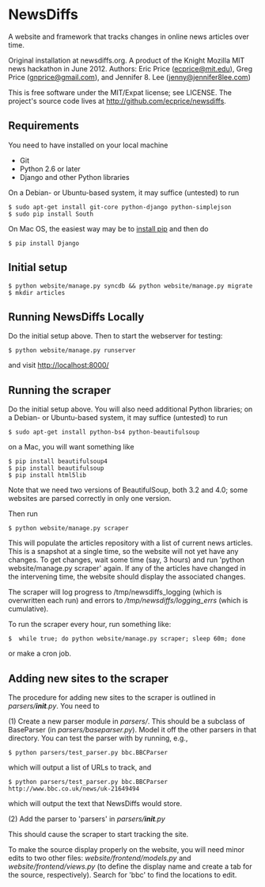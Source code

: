 NewsDiffs
==========

A website and framework that tracks changes in online news articles over time.

Original installation at newsdiffs.org.
A product of the Knight Mozilla MIT news hackathon in June 2012.
Authors: Eric Price (ecprice@mit.edu), Greg Price (gnprice@gmail.com),
 and Jennifer 8. Lee (jenny@jennifer8lee.com)

This is free software under the MIT/Expat license; see LICENSE.
The project's source code lives at <http://github.com/ecprice/newsdiffs>.


Requirements
------------

You need to have installed on your local machine
* Git
* Python 2.6 or later
* Django and other Python libraries

On a Debian- or Ubuntu-based system, it may suffice (untested) to run  

    $ sudo apt-get install git-core python-django python-simplejson
    $ sudo pip install South

On Mac OS, the easiest way may be to [install pip](http://www.pip-installer.org/en/latest/installing.html) and then do

    $ pip install Django


Initial setup
-------------

    $ python website/manage.py syncdb && python website/manage.py migrate   
    $ mkdir articles


Running NewsDiffs Locally
-------------------------

Do the initial setup above.  Then to start the webserver for testing:

    $ python website/manage.py runserver

and visit <http://localhost:8000/>


Running the scraper
-------------------

Do the initial setup above.  You will also need additional Python
libraries; on a Debian- or Ubuntu-based system, it may suffice
(untested) to run

    $ sudo apt-get install python-bs4 python-beautifulsoup

on a Mac, you will want something like

    $ pip install beautifulsoup4
    $ pip install beautifulsoup
    $ pip install html5lib

Note that we need two versions of BeautifulSoup, both 3.2 and 4.0;
some websites are parsed correctly in only one version.

Then run

    $ python website/manage.py scraper

This will populate the articles repository with a list of current news
articles.  This is a snapshot at a single time, so the website will
not yet have any changes. To get changes, wait some time (say, 3
hours) and run 'python website/manage.py scraper' again.  If any of
the articles have changed in the intervening time, the website should
display the associated changes.

The scraper will log progress to /tmp/newsdiffs_logging (which is
overwritten each run) and errors to */tmp/newsdiffs/logging_errs* (which
is cumulative).

To run the scraper every hour, run something like:

    $  while true; do python website/manage.py scraper; sleep 60m; done

or make a cron job.

Adding new sites to the scraper
-------------------------------

The procedure for adding new sites to the scraper is outlined in
*parsers/__init__.py*.  You need to

(1) Create a new parser module in *parsers/*.  This should be a
    subclass of BaseParser (in *parsers/baseparser.py*).  Model it off
    the other parsers in that directory.  You can test the parser
    with by running, e.g.,

    $ python parsers/test_parser.py bbc.BBCParser

which will output a list of URLs to track, and

    $ python parsers/test_parser.py bbc.BBCParser http://www.bbc.co.uk/news/uk-21649494

which will output the text that NewsDiffs would store.

  (2) Add the parser to 'parsers' in *parsers/__init__.py*

This should cause the scraper to start tracking the site.

To make the source display properly on the website, you will need
minor edits to two other files: *website/frontend/models.py* and
*website/frontend/views.py* (to define the display name and create a tab
for the source, respectively).  Search for 'bbc' to find the locations
to edit.

